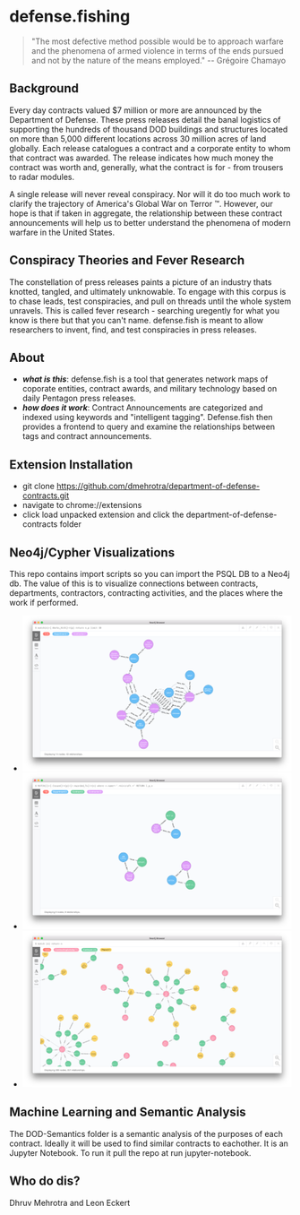 # defense.fishing
> "The most defective method possible would be to approach warfare and the phenomena of armed violence in terms of the ends pursued and not by the nature of the means employed." -- Grégoire Chamayo

## Background
Every day contracts valued $7 million or more are announced by the Department of Defense. These press releases detail the banal logistics of 
supporting the hundreds of thousand DOD buildings and structures located on more than 5,000 different locations across 30 million acres of land globally. Each release catalogues a contract and a corporate entity to whom that contract was awarded.  The release indicates how much money the contract was worth and, generally, what the contract is for - from trousers to radar modules. 

A single release will never reveal conspiracy. Nor will it do too much work to clarify the trajectory of America's Global War on Terror &trade;.  However, our hope is that if taken in aggregate, the relationship between these contract announcements will help us to better understand the phenomena of modern warfare in the United States. 

## Conspiracy Theories and Fever Research

The constellation of press releases paints a picture of an industry thats knotted, tangled, and ultimately unknowable. To engage with this corpus is to chase leads, test conspiracies, and pull on threads until the whole system unravels. This is called fever research - searching uregently for what you know is there but that you can't name.  defense.fish is meant to allow researchers to invent, find, and test conspiracies in press releases.    
## About
- ***what is this***: defense.fish is a tool that generates network maps of coporate entities, contract awards, and military technology based on daily Pentagon press releases.
- ***how does it work***: Contract Announcements are categorized and indexed using keywords and "intelligent tagging". Defense.fish then provides a frontend to query and examine the relationships between tags and contract announcements. 

## Extension Installation
  - git clone https://github.com/dmehrotra/department-of-defense-contracts.git 
  - navigate to chrome://extensions
  - click load unpacked extension and click the department-of-defense-contracts folder

## Neo4j/Cypher Visualizations

This repo contains import scripts so you can import the PSQL DB to a Neo4j db.  The value of this is to visualize connections between contracts, departments, contractors, contracting activities, and the places where the work if performed. 

- ![You should see something like this](./readme-files/1.png "Logo Title Text 1")
- ![You should see something like this](./readme-files/2.png "Logo Title Text 1")
- ![You should see something like this](./readme-files/3.png "Logo Title Text 1")


## Machine Learning and Semantic Analysis 

The DOD-Semantics folder is a semantic analysis of the purposes of each contract.  Ideally it will be used to find similar contracts to eachother. It is an Jupyter Notebook.  To run it pull the repo at run jupyter-notebook. 

## Who do dis?

Dhruv Mehrotra and Leon Eckert
